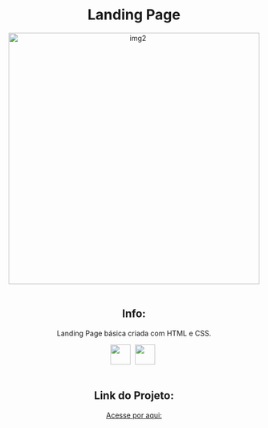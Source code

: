 <h1 align="center">Landing Page</h1>
<div align="center">
<a href="https://ibb.co/QQ2b7gd"><img src="https://i.ibb.co/ZXnLRjm/img2.png" alt="img2" border="0" width="500"></a>
</div>
<br>

<h2 align="center">Info: </h2>
<p align="center">Landing Page básica criada com HTML e CSS.</p>
<div align="center">
<img height="40cm" src="https://cdn.jsdelivr.net/gh/devicons/devicon/icons/html5/html5-original.svg"/> <img height="40cm" hspace="5" src="https://cdn.jsdelivr.net/gh/devicons/devicon/icons/css3/css3-original.svg"/>
</div>
<br>
      
<h2 align="center"> Link do Projeto: </h1>

<p align="center"> <a href="https://edu-amorim2.github.io/Landing-page/">Acesse por aqui:</a></p>
